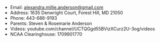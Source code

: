 * Email: alexandra.millie.anderson@gmail.com
* Address: 1635 Denwright Court, Forest Hill, MD 21050
* Phone: 443-686-9193
* Parents: Steven & Rosemarie Anderson
* Videos: youtube.com/channel/UCTQGgd55BVizXCurz2U-3og/videos     
* NCAA Clearinghouse: 1709901770 

